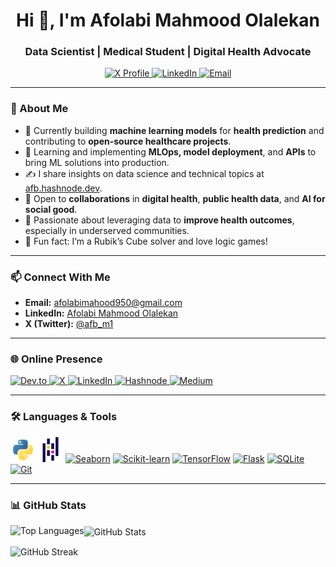 <h1 align="center">Hi 👋, I'm Afolabi Mahmood Olalekan</h1>
<h3 align="center">Data Scientist | Medical Student | Digital Health Advocate</h3>

<p align="center">
  <a href="https://x.com/AFB13_" target="_blank">
    <img src="https://img.shields.io/badge/X-Follow-1DA1F2?style=for-the-badge&logo=twitter&logoColor=white" alt="X Profile" />
  </a>
  <a href="https://linkedin.com/in/afolabi-mahmood-olalekan" target="_blank">
    <img src="https://img.shields.io/badge/LinkedIn-Connect-blue?style=for-the-badge&logo=linkedin" alt="LinkedIn" />
  </a>
  <a href="mailto:afolabimahmood950@gmail.com">
    <img src="https://img.shields.io/badge/Email-Contact-red?style=for-the-badge&logo=gmail" alt="Email" />
  </a>
</p>

---

### 🚀 About Me

- 🔭 Currently building **machine learning models** for **health prediction** and contributing to **open-source healthcare projects**.
- 🌱 Learning and implementing **MLOps, model deployment**, and **APIs** to bring ML solutions into production.
- ✍️ I share insights on data science and technical topics at [afb.hashnode.dev](https://afb.hashnode.dev/).
- 🤝 Open to **collaborations** in **digital health**, **public health data**, and **AI for social good**.
- 🎯 Passionate about leveraging data to **improve health outcomes**, especially in underserved communities.
- 🧠 Fun fact: I’m a Rubik’s Cube solver and love logic games!

---

### 📫 Connect With Me

- **Email:** [afolabimahood950@gmail.com](mailto:afolabimahood950@gmail.com)  
- **LinkedIn:** [Afolabi Mahmood Olalekan](https://linkedin.com/in/afolabi-mahmood-olalekan)  
- **X (Twitter):** [@afb_m1](https://x.com/AFB13_)

---

### 🌐 Online Presence

<p align="left">
  <a href="https://dev.to/afb" target="_blank">
    <img src="https://raw.githubusercontent.com/rahuldkjain/github-profile-readme-generator/master/src/images/icons/Social/devto.svg" alt="Dev.to" width="30" height="30" />
  </a>
  <a href="https://x.com/AFB13_" target="_blank">
    <img src="https://raw.githubusercontent.com/rahuldkjain/github-profile-readme-generator/master/src/images/icons/Social/twitter.svg" alt="X" width="30" height="30" />
  </a>
  <a href="https://linkedin.com/in/afolabi-mahmood-olalekan" target="_blank">
    <img src="https://raw.githubusercontent.com/rahuldkjain/github-profile-readme-generator/master/src/images/icons/Social/linked-in-alt.svg" alt="LinkedIn" width="30" height="30" />
  </a>
  <a href="https://afb.hashnode.dev/" target="_blank">
    <img src="https://raw.githubusercontent.com/rahuldkjain/github-profile-readme-generator/master/src/images/icons/Social/hashnode.svg" alt="Hashnode" width="30" height="30" />
  </a>
  <a href="https://medium.com/@afolabimahmoodolalekan" target="_blank">
    <img src="https://raw.githubusercontent.com/rahuldkjain/github-profile-readme-generator/master/src/images/icons/Social/medium.svg" alt="Medium" width="30" height="30" />
  </a>
</p>

---

### 🛠️ Languages & Tools

<p align="left">
  <a href="https://www.python.org" target="_blank"><img src="https://raw.githubusercontent.com/devicons/devicon/master/icons/python/python-original.svg" alt="Python" width="40" height="40"/></a>
  <a href="https://pandas.pydata.org/" target="_blank"><img src="https://raw.githubusercontent.com/devicons/devicon/2ae2a900d2f041da66e950e4d48052658d850630/icons/pandas/pandas-original.svg" alt="Pandas" width="40" height="40"/></a>
  <a href="https://seaborn.pydata.org/" target="_blank"><img src="https://seaborn.pydata.org/_images/logo-mark-lightbg.svg" alt="Seaborn" width="40" height="40"/></a>
  <a href="https://scikit-learn.org/" target="_blank"><img src="https://upload.wikimedia.org/wikipedia/commons/0/05/Scikit_learn_logo_small.svg" alt="Scikit-learn" width="40" height="40"/></a>
  <a href="https://www.tensorflow.org" target="_blank"><img src="https://www.vectorlogo.zone/logos/tensorflow/tensorflow-icon.svg" alt="TensorFlow" width="40" height="40"/></a>
  <a href="https://flask.palletsprojects.com/" target="_blank"><img src="https://www.vectorlogo.zone/logos/pocoo_flask/pocoo_flask-icon.svg" alt="Flask" width="40" height="40"/></a>
  <a href="https://www.sqlite.org/" target="_blank"><img src="https://www.vectorlogo.zone/logos/sqlite/sqlite-icon.svg" alt="SQLite" width="40" height="40"/></a>
  <a href="https://git-scm.com/" target="_blank"><img src="https://www.vectorlogo.zone/logos/git-scm/git-scm-icon.svg" alt="Git" width="40" height="40"/></a>
</p>

---

### 📊 GitHub Stats

<p>
  <img align="left" src="https://github-readme-stats.vercel.app/api/top-langs/?username=afb-m&layout=compact&theme=default" alt="Top Languages" />
</p>

<p>
  <img align="center" src="https://github-readme-stats.vercel.app/api?username=afb-m&show_icons=true&locale=en&theme=default" alt="GitHub Stats" />
</p>

<p>
  <img align="center" src="https://github-readme-streak-stats.herokuapp.com/?user=afb-m&theme=default" alt="GitHub Streak" />
</p>

